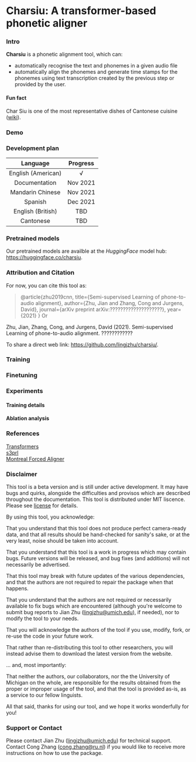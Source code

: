# Charsiu: A transformer-based phonetic aligner

### Intro
**Charsiu** is a phonetic alignment tool, which can:
- automatically recognise the text and phonemes in a given audio file
- automatically align the phonemes and generate time stamps for the phonemes using text transcription created by the previous step or provided by the user.


#### Fun fact
Char Siu is one of the most representative dishes of Cantonese cuisine ([wiki](https://en.wikipedia.org/wiki/Char_siu)). 


### Demo



### Development plan
|      Language      | Progress |
|:------------------:|:--------:|
| English (American) |     √    |
| Documentation      | Nov 2021 |
|  Mandarin Chinese  | Nov 2021 |
|       Spanish      | Dec 2021 |
|  English (British) |    TBD   |
|    Cantonese       |    TBD   |


### Pretrained models
Our pretrained models are availble at the *HuggingFace* model hub: https://huggingface.co/charsiu.


### Attribution and Citation
For now, you can cite this tool as:

>@article{zhu2019cnn,
>  title={Semi-supervised Learning of phone-to-audio alignment},
>  author={Zhu, Jian and Zhang, Cong and Jurgens, David},
>  journal={arXiv preprint arXiv:????????????????????},
>  year={2021}
> }
Or

Zhu, Jian, Zhang, Cong, and Jurgens, David (2021). Semi-supervised Learning of phone-to-audio alignment. ????????????

To share a direct web link: https://github.com/lingjzhu/charsiu/.
### Training

### Finetuning

### Experiments  
#### Training details  
#### Ablation analysis

### References
[Transformers](https://huggingface.co/transformers/)  
[s3prl](https://github.com/s3prl/s3prl)  
[Montreal Forced Aligner](https://montreal-forced-aligner.readthedocs.io/en/latest/)


### Disclaimer

This tool is a beta version and is still under active development. It may have bugs and quirks, alongside the difficulties and provisos which are described throughout the documentation. 
This tool is distributed under MIT liscence. Please see [license](https://github.com/lingjzhu/charsiu/blob/main/LICENSE) for details. 

By using this tool, you acknowledge:

That you understand that this tool does not produce perfect camera-ready data, and that all results should be hand-checked for sanity's sake, or at the very least, noise should be taken into account.

That you understand that this tool is a work in progress which may contain bugs. Future versions will be released, and bug fixes (and additions) will not necessarily be advertised.

That this tool may break with future updates of the various dependencies, and that the authors are not required to repair the package when that happens.

That you understand that the authors are not required or necessarily available to fix bugs which are encountered (although you're welcome to submit bug reports to Jian Zhu (lingjzhu@umich.edu), if needed), nor to modify the tool to your needs.

That you will acknowledge the authors of the tool if you use, modify, fork, or re-use the code in your future work.

That rather than re-distributing this tool to other researchers, you will instead advise them to download the latest version from the website.

... and, most importantly:

That neither the authors, our collaborators, nor the the University of Michigan on the whole, are responsible for the results obtained from the proper or improper usage of the tool, and that the tool is provided as-is, as a service to our fellow linguists.

All that said, thanks for using our tool, and we hope it works wonderfully for you!

### Support or Contact
Please contact Jian Zhu (lingjzhu@umich.edu) for technical support. Contact Cong Zhang (cong.zhang@ru.nl) if you would like to receive more instructions on how to use the package.



